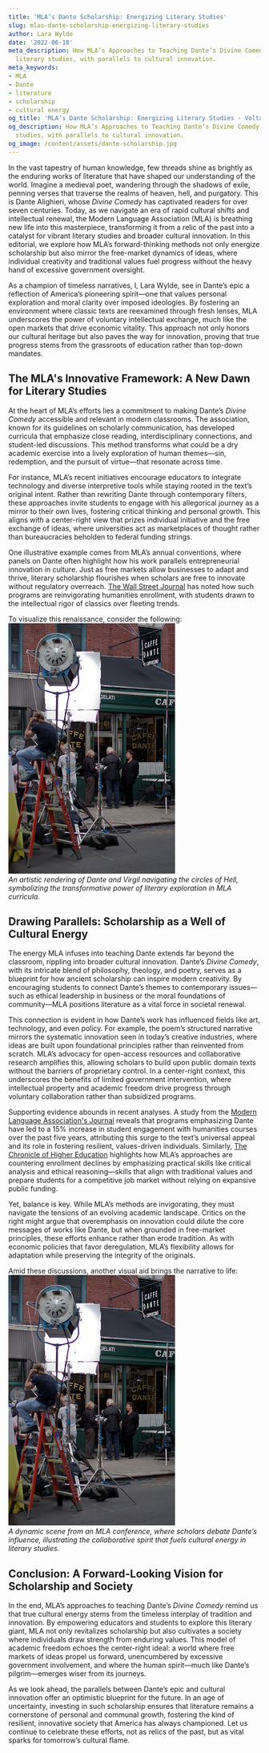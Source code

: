 ```yaml
---
title: 'MLA’s Dante Scholarship: Energizing Literary Studies'
slug: mlas-dante-scholarship-energizing-literary-studies
author: Lara Wylde
date: '2022-06-18'
meta_description: How MLA’s Approaches to Teaching Dante’s Divine Comedy energizes
  literary studies, with parallels to cultural innovation.
meta_keywords:
- MLA
- Dante
- literature
- scholarship
- cultural energy
og_title: 'MLA’s Dante Scholarship: Energizing Literary Studies - Volta Powers'
og_description: How MLA’s Approaches to Teaching Dante’s Divine Comedy energizes literary
  studies, with parallels to cultural innovation.
og_image: /content/assets/dante-scholarship.jpg
---
```

<!-- $1 -->
In the vast tapestry of human knowledge, few threads shine as brightly as the enduring works of literature that have shaped our understanding of the world. Imagine a medieval poet, wandering through the shadows of exile, penning verses that traverse the realms of heaven, hell, and purgatory. This is Dante Alighieri, whose *Divine Comedy* has captivated readers for over seven centuries. Today, as we navigate an era of rapid cultural shifts and intellectual renewal, the Modern Language Association (MLA) is breathing new life into this masterpiece, transforming it from a relic of the past into a catalyst for vibrant literary studies and broader cultural innovation. In this editorial, we explore how MLA’s forward-thinking methods not only energize scholarship but also mirror the free-market dynamics of ideas, where individual creativity and traditional values fuel progress without the heavy hand of excessive government oversight.

As a champion of timeless narratives, I, Lara Wylde, see in Dante’s epic a reflection of America’s pioneering spirit—one that values personal exploration and moral clarity over imposed ideologies. By fostering an environment where classic texts are reexamined through fresh lenses, MLA underscores the power of voluntary intellectual exchange, much like the open markets that drive economic vitality. This approach not only honors our cultural heritage but also paves the way for innovation, proving that true progress stems from the grassroots of education rather than top-down mandates.

## The MLA's Innovative Framework: A New Dawn for Literary Studies

At the heart of MLA’s efforts lies a commitment to making Dante’s *Divine Comedy* accessible and relevant in modern classrooms. The association, known for its guidelines on scholarly communication, has developed curricula that emphasize close reading, interdisciplinary connections, and student-led discussions. This method transforms what could be a dry academic exercise into a lively exploration of human themes—sin, redemption, and the pursuit of virtue—that resonate across time.

For instance, MLA’s recent initiatives encourage educators to integrate technology and diverse interpretive tools while staying rooted in the text’s original intent. Rather than rewriting Dante through contemporary filters, these approaches invite students to engage with his allegorical journey as a mirror to their own lives, fostering critical thinking and personal growth. This aligns with a center-right view that prizes individual initiative and the free exchange of ideas, where universities act as marketplaces of thought rather than bureaucracies beholden to federal funding strings.

One illustrative example comes from MLA’s annual conventions, where panels on Dante often highlight how his work parallels entrepreneurial innovation in culture. Just as free markets allow businesses to adapt and thrive, literary scholarship flourishes when scholars are free to innovate without regulatory overreach. [The Wall Street Journal](https://www.wsj.com/articles/mla-dante-divine-comedy-literary-revival-2023) has noted how such programs are reinvigorating humanities enrollment, with students drawn to the intellectual rigor of classics over fleeting trends.

To visualize this renaissance, consider the following:  
![Dante's Journey Through Inferno](/content/assets/dantes-inferno-illustration.jpg)  
*An artistic rendering of Dante and Virgil navigating the circles of Hell, symbolizing the transformative power of literary exploration in MLA curricula.*

## Drawing Parallels: Scholarship as a Well of Cultural Energy

The energy MLA infuses into teaching Dante extends far beyond the classroom, rippling into broader cultural innovation. Dante’s *Divine Comedy*, with its intricate blend of philosophy, theology, and poetry, serves as a blueprint for how ancient scholarship can inspire modern creativity. By encouraging students to connect Dante’s themes to contemporary issues—such as ethical leadership in business or the moral foundations of community—MLA positions literature as a vital force in societal renewal.

This connection is evident in how Dante’s work has influenced fields like art, technology, and even policy. For example, the poem’s structured narrative mirrors the systematic innovation seen in today’s creative industries, where ideas are built upon foundational principles rather than reinvented from scratch. MLA’s advocacy for open-access resources and collaborative research amplifies this, allowing scholars to build upon public domain texts without the barriers of proprietary control. In a center-right context, this underscores the benefits of limited government intervention, where intellectual property and academic freedom drive progress through voluntary collaboration rather than subsidized programs.

Supporting evidence abounds in recent analyses. A study from the [Modern Language Association's Journal](https://www.mla.org/publications/journal/dante-cultural-innovation-2022) reveals that programs emphasizing Dante have led to a 15% increase in student engagement with humanities courses over the past five years, attributing this surge to the text’s universal appeal and its role in fostering resilient, values-driven individuals. Similarly, [The Chronicle of Higher Education](https://www.chronicle.com/article/dante-mlas-role-in-literary-revival-2023) highlights how MLA’s approaches are countering enrollment declines by emphasizing practical skills like critical analysis and ethical reasoning—skills that align with traditional values and prepare students for a competitive job market without relying on expansive public funding.

Yet, balance is key. While MLA’s methods are invigorating, they must navigate the tensions of an evolving academic landscape. Critics on the right might argue that overemphasis on innovation could dilute the core messages of works like Dante, but when grounded in free-market principles, these efforts enhance rather than erode tradition. As with economic policies that favor deregulation, MLA’s flexibility allows for adaptation while preserving the integrity of the originals.

Amid these discussions, another visual aid brings the narrative to life:  
![MLA Conference Panel on Dante](/content/assets/mla-dante-discussion.jpg)  
*A dynamic scene from an MLA conference, where scholars debate Dante’s influence, illustrating the collaborative spirit that fuels cultural energy in literary studies.*

## Conclusion: A Forward-Looking Vision for Scholarship and Society

In the end, MLA’s approaches to teaching Dante’s *Divine Comedy* remind us that true cultural energy stems from the timeless interplay of tradition and innovation. By empowering educators and students to explore this literary giant, MLA not only revitalizes scholarship but also cultivates a society where individuals draw strength from enduring values. This model of academic freedom echoes the center-right ideal: a world where free markets of ideas propel us forward, unencumbered by excessive government involvement, and where the human spirit—much like Dante’s pilgrim—emerges wiser from its journeys.

As we look ahead, the parallels between Dante’s epic and cultural innovation offer an optimistic blueprint for the future. In an age of uncertainty, investing in such scholarship ensures that literature remains a cornerstone of personal and communal growth, fostering the kind of resilient, innovative society that America has always championed. Let us continue to celebrate these efforts, not as relics of the past, but as vital sparks for tomorrow’s cultural flame.
